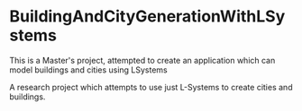 # BuildingAndCityGenerationWithLSystems
This is a Master's project, attempted to create an application which can model buildings and cities using LSystems

A research project which attempts to use just L-Systems to create cities and buildings.
